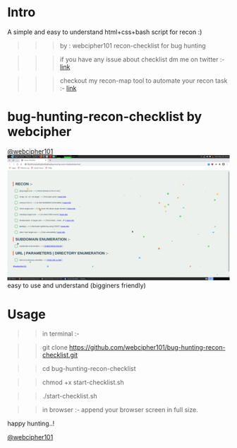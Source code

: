 # Intro

A simple and easy to understand html+css+bash script for recon :)

>>> by : webcipher101
>>> recon-checklist for bug hunting

>>> if you have any issue about checklist dm me on twitter :- <a href="https://twitter.com/webcipher101?s=09">link</a>


>>> checkout my recon-map tool to automate your recon task :- <a href="https://github.com/webcipher101/recon-map">link</a>

# bug-hunting-recon-checklist by webcipher
<a href="https://twitter.com/webcipher101?s=09">@webcipher101</a>
![](demo.png)
easy to use and understand (bigginers friendly)

# Usage

>> in terminal :-

>> git clone https://github.com/webcipher101/bug-hunting-recon-checklist.git

>> cd bug-hunting-recon-checklist
 
>> chmod +x start-checklist.sh

>> ./start-checklist.sh

>> in browser :-
append your browser screen in full size.

happy hunting..!

<a href="https://twitter.com/webcipher101?s=09">@webcipher101</a>
